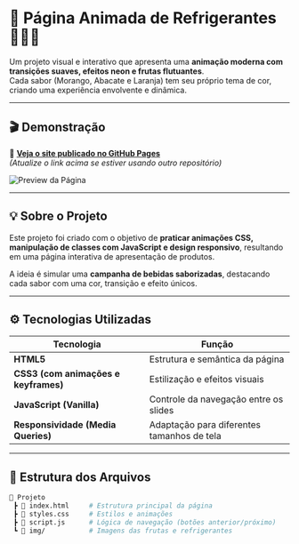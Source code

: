 # 🥤 Página Animada de Refrigerantes 🍓🥑🍊

Um projeto visual e interativo que apresenta uma **animação moderna com transições suaves, efeitos neon e frutas flutuantes**.  
Cada sabor (Morango, Abacate e Laranja) tem seu próprio tema de cor, criando uma experiência envolvente e dinâmica.  

---

## 🎬 Demonstração

🔗 **[Veja o site publicado no GitHub Pages](https://detofollisilva.github.io/CoffeeShop/)**  
*(Atualize o link acima se estiver usando outro repositório)*

![Preview da Página](https://images.unsplash.com/photo-1502741338009-cac2772e18bc?auto=format&fit=crop&w=1000&q=80)

---

## 💡 Sobre o Projeto

Este projeto foi criado com o objetivo de **praticar animações CSS, manipulação de classes com JavaScript e design responsivo**, resultando em uma página interativa de apresentação de produtos.  

A ideia é simular uma **campanha de bebidas saborizadas**, destacando cada sabor com uma cor, transição e efeito únicos.

---

## ⚙️ Tecnologias Utilizadas

| Tecnologia | Função |
|-------------|--------|
| **HTML5** | Estrutura e semântica da página |
| **CSS3 (com animações e keyframes)** | Estilização e efeitos visuais |
| **JavaScript (Vanilla)** | Controle da navegação entre os slides |
| **Responsividade (Media Queries)** | Adaptação para diferentes tamanhos de tela |

---

## 🧩 Estrutura dos Arquivos

```bash
📂 Projeto
 ┣ 📜 index.html     # Estrutura principal da página
 ┣ 📜 styles.css     # Estilos e animações
 ┣ 📜 script.js      # Lógica de navegação (botões anterior/próximo)
 ┗ 📂 img/           # Imagens das frutas e refrigerantes
